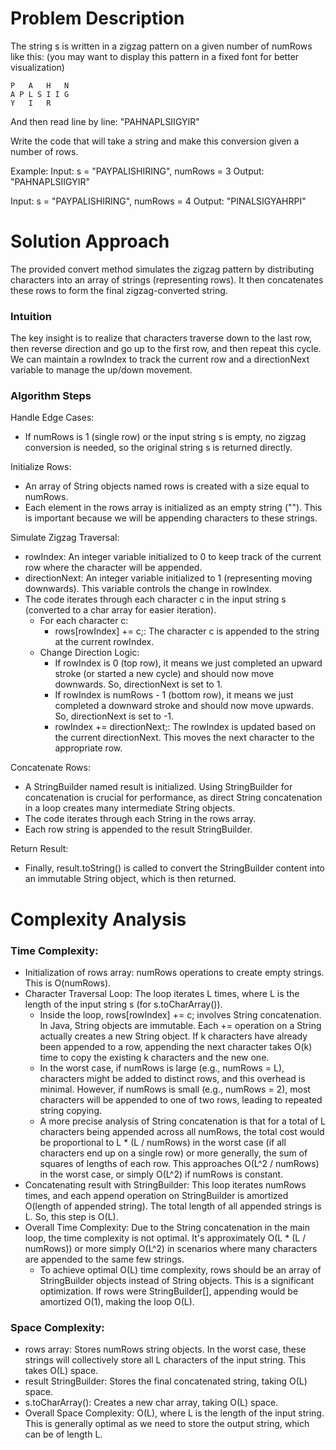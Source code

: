 # Problem Description
The string s is written in a zigzag pattern on a given number of numRows like this: (you may want to display this pattern in a fixed font for better visualization)
```
P   A   H   N
A P L S I I G
Y   I   R
```
And then read line by line: "PAHNAPLSIIGYIR"

Write the code that will take a string and make this conversion given a number of rows.

Example:
Input: s = "PAYPALISHIRING", numRows = 3
Output: "PAHNAPLSIIGYIR"

Input: s = "PAYPALISHIRING", numRows = 4
Output: "PINALSIGYAHRPI"

# Solution Approach
The provided convert method simulates the zigzag pattern by distributing characters into an array of strings (representing rows). It then concatenates these rows to form the final zigzag-converted string.

### Intuition
The key insight is to realize that characters traverse down to the last row, then reverse direction and go up to the first row, and then repeat this cycle. We can maintain a rowIndex to track the current row and a directionNext variable to manage the up/down movement.

### Algorithm Steps

Handle Edge Cases:

- If numRows is 1 (single row) or the input string s is empty, no zigzag conversion is needed, so the original string s is returned directly.

Initialize Rows:

- An array of String objects named rows is created with a size equal to numRows.
- Each element in the rows array is initialized as an empty string (""). This is important because we will be appending characters to these strings.

Simulate Zigzag Traversal:

- rowIndex: An integer variable initialized to 0 to keep track of the current row where the character will be appended.
- directionNext: An integer variable initialized to 1 (representing moving downwards). This variable controls the change in rowIndex.
- The code iterates through each character c in the input string s (converted to a char array for easier iteration).
  - For each character c:
    - rows[rowIndex] += c;: The character c is appended to the string at the current rowIndex.
  - Change Direction Logic:
    - If rowIndex is 0 (top row), it means we just completed an upward stroke (or started a new cycle) and should now move downwards. So, directionNext is set to 1.
    - If rowIndex is numRows - 1 (bottom row), it means we just completed a downward stroke and should now move upwards. So, directionNext is set to -1.
    - rowIndex += directionNext;: The rowIndex is updated based on the current directionNext. This moves the next character to the appropriate row.

Concatenate Rows:

- A StringBuilder named result is initialized. Using StringBuilder for concatenation is crucial for performance, as direct String concatenation in a loop creates many intermediate String objects.
- The code iterates through each String in the rows array.
- Each row string is appended to the result StringBuilder.

Return Result:

- Finally, result.toString() is called to convert the StringBuilder content into an immutable String object, which is then returned.


# Complexity Analysis

### Time Complexity:

- Initialization of rows array: numRows operations to create empty strings. This is O(numRows).
- Character Traversal Loop: The loop iterates L times, where L is the length of the input string s (for s.toCharArray()).
  -  Inside the loop, rows[rowIndex] += c; involves String concatenation. In Java, String objects are immutable. Each += operation on a String actually creates a new String object. If k characters have already been appended to a row, appending the next character takes O(k) time to copy the existing k characters and the new one.
  -  In the worst case, if numRows is large (e.g., numRows = L), characters might be added to distinct rows, and this overhead is minimal. However, if numRows is small (e.g., numRows = 2), most characters will be appended to one of two rows, leading to repeated string copying.
  -  A more precise analysis of String concatenation is that for a total of L characters being appended across all numRows, the total cost would be proportional to L * (L / numRows) in the worst case (if all characters end up on a single row) or more generally, the sum of squares of lengths of each row. This approaches O(L^2 / numRows) in the worst case, or simply O(L^2) if numRows is constant.
- Concatenating result with StringBuilder: This loop iterates numRows times, and each append operation on StringBuilder is amortized O(length of appended string). The total length of all appended strings is L. So, this step is O(L).
- Overall Time Complexity: Due to the String concatenation in the main loop, the time complexity is not optimal. It's approximately O(L * (L / numRows)) or more simply O(L^2) in scenarios where many characters are appended to the same few strings.
   - To achieve optimal O(L) time complexity, rows should be an array of StringBuilder objects instead of String objects. This is a significant optimization. If rows were StringBuilder[], appending would be amortized O(1), making the loop O(L).

### Space Complexity:

- rows array: Stores numRows string objects. In the worst case, these strings will collectively store all L characters of the input string. This takes O(L) space.
- result StringBuilder: Stores the final concatenated string, taking O(L) space.
- s.toCharArray(): Creates a new char array, taking O(L) space.
- Overall Space Complexity: O(L), where L is the length of the input string. This is generally optimal as we need to store the output string, which can be of length L.

